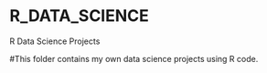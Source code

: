 # R_DATA_SCIENCE
R Data Science Projects

#This folder contains my own data science projects using R code. 
